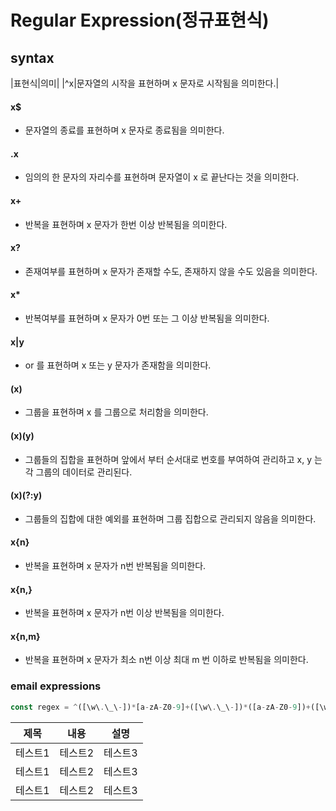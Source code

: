 # Regular Expression(정규표현식)

## syntax
|표현식|의미|
|^x|문자열의 시작을 표현하며 x 문자로 시작됨을 의미한다.|
#### x$
+ 문자열의 종료를 표현하며 x 문자로 종료됨을 의미한다.
#### .x
+ 임의의 한 문자의 자리수를 표현하며 문자열이 x 로 끝난다는 것을 의미한다.
#### x+
+ 반복을 표현하며 x 문자가 한번 이상 반복됨을 의미한다.
#### x?
+ 존재여부를 표현하며 x 문자가 존재할 수도, 존재하지 않을 수도 있음을 의미한다.
#### x* 
+ 반복여부를 표현하며 x 문자가 0번 또는 그 이상 반복됨을 의미한다.
#### x|y
+ or 를 표현하며 x 또는 y 문자가 존재함을 의미한다.
#### (x)
+ 그룹을 표현하며 x 를 그룹으로 처리함을 의미한다.
#### (x)(y)
+ 그룹들의 집합을 표현하며 앞에서 부터 순서대로 번호를 부여하여 관리하고 x, y 는 각 그룹의 데이터로 관리된다.
#### (x)(?:y)
+ 그룹들의 집합에 대한 예외를 표현하며 그룹 집합으로 관리되지 않음을 의미한다. 
#### x{n}
+ 반복을 표현하며 x 문자가 n번 반복됨을 의미한다.
#### x{n,}
+ 반복을 표현하며 x 문자가 n번 이상 반복됨을 의미한다.
#### x{n,m}
+ 반복을 표현하며 x 문자가 최소 n번 이상 최대 m 번 이하로 반복됨을 의미한다.



### email expressions
> 
``` javascript
const regex = ^([\w\.\_\-])*[a-zA-Z0-9]+([\w\.\_\-])*([a-zA-Z0-9])+([\w\.\_\-])+@([a-zA-Z0-9]+\.)+[a-zA-Z0-9]{2,8}$;
```


|제목|내용|설명|
|------|---|---|
|테스트1|테스트2|테스트3|
|테스트1|테스트2|테스트3|
|테스트1|테스트2|테스트3|
